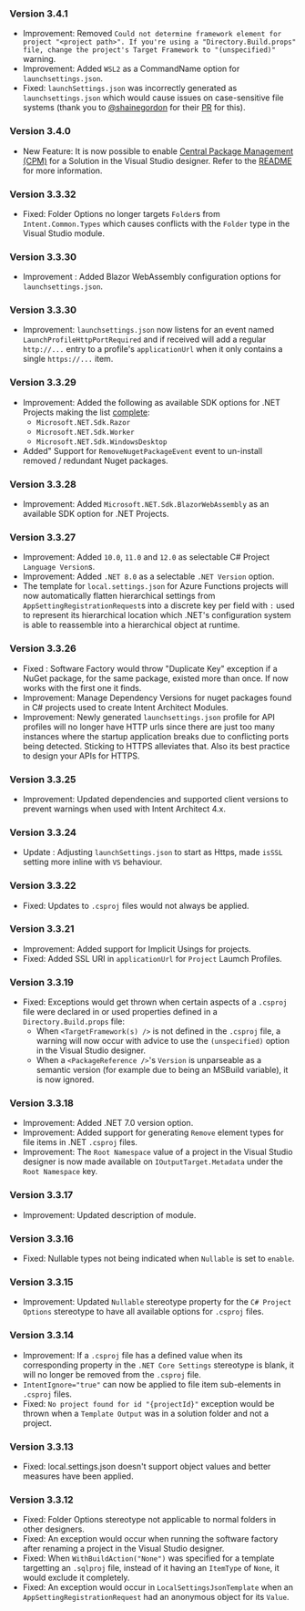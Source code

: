 ### Version 3.4.1

- Improvement: Removed `Could not determine framework element for project "<project path>". If you're using a "Directory.Build.props" file, change the project's Target Framework to "(unspecified)"` warning.
- Improvement: Added `WSL2` as a CommandName option for `launchsettings.json`.
- Fixed: `launchSettings.json` was incorrectly generated as `launchsettings.json` which would cause issues on case-sensitive file systems (thank you to [@shainegordon](https://github.com/shainegordon) for their [PR](https://github.com/IntentArchitect/Intent.Modules.NET/pull/5) for this).

### Version 3.4.0

- New Feature: It is now possible to enable [Central Package Management (CPM)](https://learn.microsoft.com/nuget/consume-packages/central-package-management) for a Solution in the Visual Studio designer. Refer to the [README](https://github.com/IntentArchitect/Intent.Modules.NET/blob/development/Modules/Intent.Modules.VisualStudio.Projects/README.md#central-package-management) for more information.

### Version 3.3.32

- Fixed: Folder Options no longer targets `Folder`s from `Intent.Common.Types` which causes conflicts with the `Folder` type in the Visual Studio module.

### Version 3.3.30

- Improvement : Added Blazor WebAssembly configuration options for `launchsettings.json`.

### Version 3.3.30

- Improvement: `launchsettings.json` now listens for an event named `LaunchProfileHttpPortRequired` and if received will add a regular `http://...` entry to a profile's `applicationUrl` when it only contains a single `https://...` item.

### Version 3.3.29

- Improvement: Added the following as available SDK options for .NET Projects making the list [complete](https://learn.microsoft.com/dotnet/core/project-sdk/overview#available-sdks):
  - `Microsoft.NET.Sdk.Razor`
  - `Microsoft.NET.Sdk.Worker`
  - `Microsoft.NET.Sdk.WindowsDesktop`
- Added" Support for `RemoveNugetPackageEvent` event to un-install removed / redundant Nuget packages.

### Version 3.3.28

- Improvement: Added `Microsoft.NET.Sdk.BlazorWebAssembly` as an available SDK option for .NET Projects.

### Version 3.3.27

- Improvement: Added `10.0`, `11.0` and `12.0` as selectable C# Project `Language Version`s.
- Improvement: Added `.NET 8.0` as a selectable `.NET Version` option.
- The template for `local.settings.json` for Azure Functions projects will now automatically flatten hierarchical settings from `AppSettingRegistrationRequest`s into a discrete key per field with `:` used to represent its hierarchical location which .NET's configuration system is able to reassemble into a hierarchical object at runtime.

### Version 3.3.26

- Fixed : Software Factory would throw "Duplicate Key" exception if a NuGet package, for the same package, existed more than once. If now works with the first one it finds.
- Improvement: Manage Dependency Versions for nuget packages found in C# projects used to create Intent Architect Modules.
- Improvement: Newly generated `launchsettings.json` profile for API profiles will no longer have HTTP urls since there are just too many instances where the startup application breaks due to conflicting ports being detected. Sticking to HTTPS alleviates that. Also its best practice to design your APIs for HTTPS.

### Version 3.3.25

- Improvement: Updated dependencies and supported client versions to prevent warnings when used with Intent Architect 4.x.

### Version 3.3.24
- Update : Adjusting `launchSettings.json` to start as Https, made `isSSL` setting more inline with `VS` behaviour.

### Version 3.3.22

- Fixed: Updates to `.csproj` files would not always be applied.

### Version 3.3.21

- Improvement: Added support for Implicit Usings for projects.
- Fixed: Added SSL URI in `applicationUrl` for `Project` Laumch Profiles.

### Version 3.3.19

- Fixed: Exceptions would get thrown when certain aspects of a `.csproj` file were declared in or used properties defined in a `Directory.Build.props` file:
    - When `<TargetFramework(s) />` is not defined in the `.csproj` file, a warning will now occur with advice to use the `(unspecified)` option in the Visual Studio designer.
    - When a `<PackageReference />`'s `Version` is unparseable as a semantic version (for example due to being an MSBuild variable), it is now ignored.

### Version 3.3.18

- Improvement: Added .NET 7.0 version option.
- Improvement: Added support for generating `Remove` element types for file items in .NET `.csproj` files.
- Improvement: The `Root Namespace` value of a project in the Visual Studio designer is now made available on `IOutputTarget.Metadata` under the `Root Namespace` key.

### Version 3.3.17

- Improvement: Updated description of module.

### Version 3.3.16

 - Fixed: Nullable types not being indicated when `Nullable` is set to `enable`.

### Version 3.3.15

- Improvement: Updated `Nullable` stereotype property for the `C# Project Options` stereotype to have all available options for `.csproj` files.

### Version 3.3.14

- Improvement: If a `.csproj` file has a defined value when its corresponding property in the `.NET Core Settings` stereotype is blank, it will no longer be removed from the `.csproj` file.
- `IntentIgnore="true"` can now be applied to file item sub-elements in `.csproj` files.
- Fixed: `No project found for id "{projectId}"` exception would be thrown when a `Template Output` was in a solution folder and not a project.

### Version 3.3.13

- Fixed: local.settings.json doesn't support object values and better measures have been applied. 

### Version 3.3.12

- Fixed: Folder Options stereotype not applicable to normal folders in other designers.
- Fixed: An exception would occur when running the software factory after renaming a project in the Visual Studio designer.
- Fixed: When `WithBuildAction("None")` was specified for a template targetting an `.sqlproj` file, instead of it having an `ItemType` of `None`, it would exclude it completely.
- Fixed: An exception would occur in `LocalSettingsJsonTemplate` when an `AppSettingRegistrationRequest` had an anonymous object for its `Value`.
